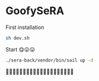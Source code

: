 # GoofySeRA

First installation

```bash
sh dev.sh
```

Start 😋😛😛

```bash
./sera-back/vendor/bin/sail up -d
```

🕺🕺🕺🕺🕺🕺🕺🕺🕺🕺🕺🕺🕺🕺🕺🕺🕺🕺🕺🕺
